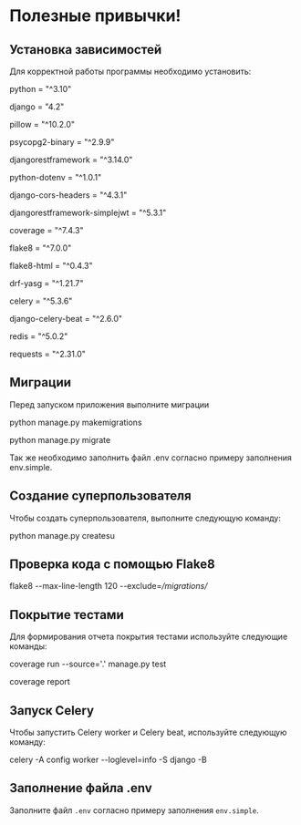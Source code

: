 # Полезные привычки!

## Установка зависимостей

Для корректной работы программы необходимо установить:

python = "^3.10"

django = "4.2"

pillow = "^10.2.0"

psycopg2-binary = "^2.9.9"

djangorestframework = "^3.14.0"

python-dotenv = "^1.0.1"

django-cors-headers = "^4.3.1"

djangorestframework-simplejwt = "^5.3.1"

coverage = "^7.4.3"

flake8 = "^7.0.0"

flake8-html = "^0.4.3"

drf-yasg = "^1.21.7"

celery = "^5.3.6"

django-celery-beat = "^2.6.0"

redis = "^5.0.2"

requests = "^2.31.0"

## Миграции

Перед запуском приложения выполните миграции

python manage.py makemigrations

python manage.py migrate

Так же необходимо заполнить файл .env согласно примеру заполнения env.simple.

## Создание суперпользователя

Чтобы создать суперпользователя, выполните следующую команду: 

python manage.py createsu

## Проверка кода с помощью Flake8

flake8 --max-line-length 120 --exclude=*/migrations/*

## Покрытие тестами

Для формирования отчета покрытия тестами используйте следующие команды:

coverage run --source='.' manage.py test

coverage report

## Запуск Celery

Чтобы запустить Celery worker и Celery beat, используйте следующую команду:

celery -A config worker --loglevel=info -S django -B

## Заполнение файла .env

Заполните файл `.env` согласно примеру заполнения `env.simple`.
